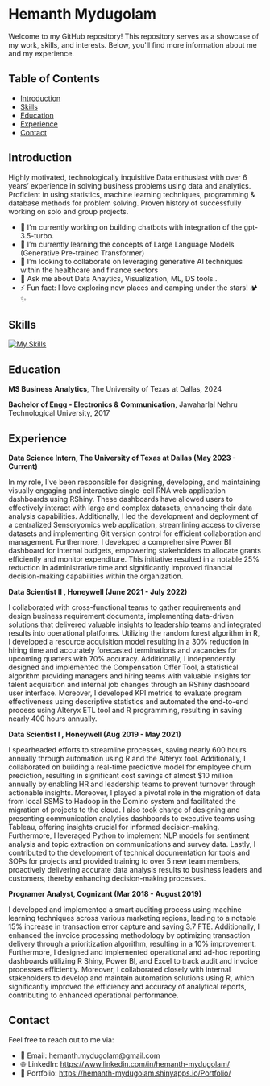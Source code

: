 <!--
**Hemanth-Mydugolam/Hemanth-Mydugolam** is a ✨ _special_ ✨ repository because its `README.md` (this file) appears on your GitHub profile.
-->
# Hemanth Mydugolam

Welcome to my GitHub repository! This repository serves as a showcase of my work, skills, and interests. Below, you'll find more information about me and my experience.

## Table of Contents
- [Introduction](#introduction)
- [Skills](#skills)
- [Education](#education)
- [Experience](#experience)
- [Contact](#contact)

## Introduction
Highly motivated, technologically inquisitive Data enthusiast with over 6 years’ experience in solving business problems using data and analytics. Proficient in using statistics, machine learning techniques, programming & database methods for problem solving. Proven history of successfully working on solo and group projects.

- 🔭 I’m currently working on building chatbots with integration of the gpt-3.5-turbo.
- 🌱 I’m currently learning the concepts of Large Language Models (Generative Pre-trained Transformer)
- 👯 I’m looking to collaborate on leveraging generative AI techniques within the healthcare and finance sectors
- 💬 Ask me about Data Anaytics, Visualization, ML, DS tools..
- ⚡ Fun fact: I love exploring new places and camping under the stars! 🏕️✨

## Skills

[![My Skills](https://skillicons.dev/icons?i=py,tensorflow,anaconda,r,ai,pytorch,pycharm,sqlite,stackoverflow,matlab,visualstudio,aws,azure,git,html,linux,js,html,css,c)](https://skillicons.dev)

## Education
**MS Business Analytics**, The University of Texas at Dallas, 2024

**Bachelor of Engg - Electronics & Communication**, Jawaharlal Nehru Technological University, 2017

## Experience
**Data Science Intern, The University of Texas at Dallas (May 2023 - Current)**

In my role, I've been responsible for designing, developing, and maintaining visually engaging and interactive single-cell RNA web application dashboards using RShiny. These dashboards have allowed users to effectively interact with large and complex datasets, enhancing their data analysis capabilities. Additionally, I led the development and deployment of a centralized Sensoryomics web application, streamlining access to diverse datasets and implementing Git version control for efficient collaboration and management. Furthermore, I developed a comprehensive Power BI dashboard for internal budgets, empowering stakeholders to allocate grants efficiently and monitor expenditure. This initiative resulted in a notable 25% reduction in administrative time and significantly improved financial decision-making capabilities within the organization.


**Data Scientist II , Honeywell (June 2021 - July 2022)**

I collaborated with cross-functional teams to gather requirements and design business requirement documents, implementing data-driven solutions that delivered valuable insights to leadership teams and integrated results into operational platforms. Utilizing the random forest algorithm in R, I developed a resource acquisition model resulting in a 30% reduction in hiring time and accurately forecasted terminations and vacancies for upcoming quarters with 70% accuracy. Additionally, I independently designed and implemented the Compensation Offer Tool, a statistical algorithm providing managers and hiring teams with valuable insights for talent acquisition and internal job changes through an RShiny dashboard user interface. Moreover, I developed KPI metrics to evaluate program effectiveness using descriptive statistics and automated the end-to-end process using Alteryx ETL tool and R programming, resulting in saving nearly 400 hours annually.

 
**Data Scientist I , Honeywell (Aug 2019 - May 2021)**

I spearheaded efforts to streamline processes, saving nearly 600 hours annually through automation using R and the Alteryx tool. Additionally, I collaborated on building a real-time predictive model for employee churn prediction, resulting in significant cost savings of almost $10 million annually by enabling HR and leadership teams to prevent turnover through actionable insights. Moreover, I played a pivotal role in the migration of data from local SSMS to Hadoop in the Domino system and facilitated the migration of projects to the cloud. I also took charge of designing and presenting communication analytics dashboards to executive teams using Tableau, offering insights crucial for informed decision-making. Furthermore, I leveraged Python to implement NLP models for sentiment analysis and topic extraction on communications and survey data. Lastly, I contributed to the development of technical documentation for tools and SOPs for projects and provided training to over 5 new team members, proactively delivering accurate data analysis results to business leaders and customers, thereby enhancing decision-making processes.


**Programer Analyst, Cognizant (Mar 2018 - August 2019)**

I developed and implemented a smart auditing process using machine learning techniques across various marketing regions, leading to a notable 15% increase in transaction error capture and saving 3.7 FTE. Additionally, I enhanced the invoice processing methodology by optimizing transaction delivery through a prioritization algorithm, resulting in a 10% improvement. Furthermore, I designed and implemented operational and ad-hoc reporting dashboards utilizing R Shiny, Power BI, and Excel to track audit and invoice processes efficiently. Moreover, I collaborated closely with internal stakeholders to develop and maintain automation solutions using R, which significantly improved the efficiency and accuracy of analytical reports, contributing to enhanced operational performance.


## Contact

Feel free to reach out to me via:
- 📧 Email: hemanth.mydugolam@gmail.com
- 🌐 LinkedIn: https://www.linkedin.com/in/hemanth-mydugolam/
- 🔗 Portfolio: https://hemanth-mydugolam.shinyapps.io/Portfolio/

